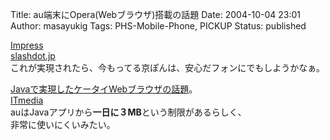 Title: au端末にOpera(Webブラウザ)搭載の話題
Date: 2004-10-04 23:01
Author: masayukig
Tags: PHS-Mobile-Phone, PICKUP
Status: published

[Impress](http://k-tai.impress.co.jp/cda/article/news_toppage/20285.html)  
[slashdot.jp](http://slashdot.jp/article.pl?sid=04/08/26/1340205)  
これが実現されたら、今もってる京ぽんは、安心だフォンにでもしようかなぁ。

[Javaで実現したケータイWebブラウザの話題](http://slashdot.jp/article.pl?sid=04/10/04/0251259&topic=74)。  
[ITmedia](http://www.itmedia.co.jp/mobile/articles/0410/01/news089.html)  
auはJavaアプリから**一日に３MB**という制限があるらしく、  
非常に使いにくいみたい。
